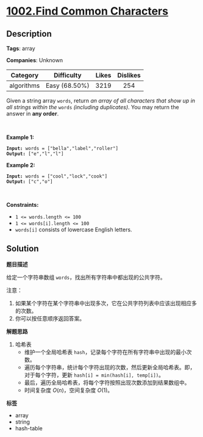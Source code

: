 # [1002.Find Common Characters](https://leetcode.com/problems/find-common-characters/description/)

## Description

**Tags**: array

**Companies**: Unknown

|  Category  |  Difficulty   | Likes | Dislikes |
| :--------: | :-----------: | :---: | :------: |
| algorithms | Easy (68.50%) | 3219  |   254    |

<p>Given a string array <code>words</code>, return <em>an array of all characters that show up in all strings within the </em><code>words</code><em> (including duplicates)</em>. You may return the answer in <strong>any order</strong>.</p>
<p>&nbsp;</p>
<p><strong class="example">Example 1:</strong></p>
<pre><code><strong>Input:</strong> words = ["bella","label","roller"]
<strong>Output:</strong> ["e","l","l"]</code></pre><p><strong class="example">Example 2:</strong></p>
<pre><code><strong>Input:</strong> words = ["cool","lock","cook"]
<strong>Output:</strong> ["c","o"]</code></pre>
<p>&nbsp;</p>
<p><strong>Constraints:</strong></p>
<ul>
  <li><code>1 &lt;= words.length &lt;= 100</code></li>
  <li><code>1 &lt;= words[i].length &lt;= 100</code></li>
  <li><code>words[i]</code> consists of lowercase English letters.</li>
</ul>

## Solution

**题目描述**

给定一个字符串数组 `words`，找出所有字符串中都出现的公共字符。

注意：

1. 如果某个字符在某个字符串中出现多次，它在公共字符列表中应该出现相应多的次数。
2. 你可以按任意顺序返回答案。

**解题思路**

1. 哈希表
   - 维护一个全局哈希表 `hash`，记录每个字符在所有字符串中出现的最小次数。
   - 遍历每个字符串，统计每个字符出现的次数，然后更新全局哈希表。即，对于每个字符，更新 `hash[i] = min(hash[i], temp[i])`。
   - 最后，遍历全局哈希表，将每个字符按照出现次数添加到结果数组中。
   - 时间复杂度 $O(n)$，空间复杂度 $O(1)$。

**标签**

- array
- string
- hash-table
